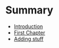 # Summary

* [Introduction](README.md)
* [First Chapter](chapter1.md)
* [Adding stuff](adding-stuff.md)

